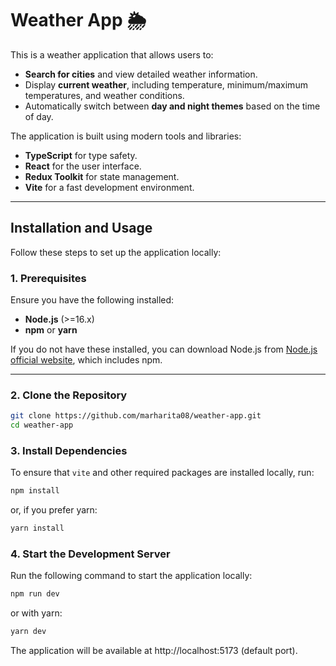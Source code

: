 # Weather App 🌦️

This is a weather application that allows users to:

- **Search for cities** and view detailed weather information.
- Display **current weather**, including temperature, minimum/maximum temperatures, and weather conditions.
- Automatically switch between **day and night themes** based on the time of day.

The application is built using modern tools and libraries:

- **TypeScript** for type safety.
- **React** for the user interface.
- **Redux Toolkit** for state management.
- **Vite** for a fast development environment.

---

## Installation and Usage

Follow these steps to set up the application locally:

### 1. Prerequisites

Ensure you have the following installed:

- **Node.js** (>=16.x)
- **npm** or **yarn**

If you do not have these installed, you can download Node.js from [Node.js official website](https://nodejs.org/), which includes npm.

---

### 2. Clone the Repository

```bash
git clone https://github.com/marharita08/weather-app.git
cd weather-app
```
### 3. Install Dependencies
To ensure that `vite` and other required packages are installed locally, run:
```bash
npm install
```
or, if you prefer yarn:
```bash
yarn install
```
### 4. Start the Development Server
Run the following command to start the application locally:

```bash
npm run dev
```
or with yarn:
```bash
yarn dev
```
The application will be available at http://localhost:5173 (default port).

